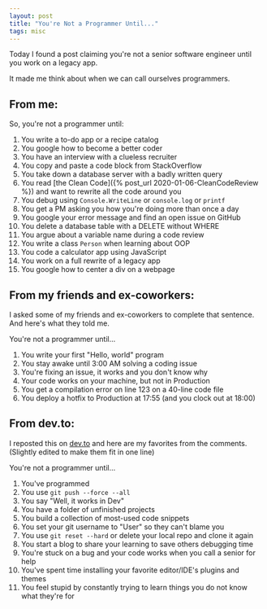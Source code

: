 ```yaml
---
layout: post
title: "You're Not a Programmer Until..."
tags: misc
---
```


Today I found a post claiming you're not a senior software engineer until you work on a legacy app.

It made me think about when we can call ourselves programmers.

## From me:

So, you're not a programmer until:
1. You write a to-do app or a recipe catalog
2. You google how to become a better coder
3. You have an interview with a clueless recruiter
4. You copy and paste a code block from StackOverflow
5. You take down a database server with a badly written query
6. You read [the Clean Code]({% post_url 2020-01-06-CleanCodeReview %}) and want to rewrite all the code around you
7. You debug using `Console.WriteLine` or `console.log` or `printf`
8. You get a PM asking you how you're doing more than once a day
9. You google your error message and find an open issue on GitHub
10. You delete a database table with a DELETE without WHERE
11. You argue about a variable name during a code review
12. You write a class `Person` when learning about OOP
13. You code a calculator app using JavaScript
14. You work on a full rewrite of a legacy app
15. You google how to center a div on a webpage

## From my friends and ex-coworkers:

I asked some of my friends and ex-coworkers to complete that sentence. And here's what they told me.

You're not a programmer until...

1. You write your first "Hello, world" program
2. You stay awake until 3:00 AM solving a coding issue
3. You're fixing an issue, it works and you don't know why
4. Your code works on your machine, but not in Production
5. You get a compilation error on line 123 on a 40-line code file
6. You deploy a hotfix to Production at 17:55 (and you clock out at 18:00)

## From dev.to:

I reposted this on [dev.to](https://dev.to/canro91/youre-not-a-programmer-until-58i) and here are my favorites from the comments. (Slightly edited to make them fit in one line) 

You're not a programmer until...

1. You've programmed
2. You use `git push --force --all`
3. You say "Well, it works in Dev"
4. You have a folder of unfinished projects
5. You build a collection of most-used code snippets
6. You set your git username to "User" so they can't blame you
7. You use `git reset --hard` or delete your local repo and clone it again
8. You start a blog to share your learning to save others debugging time
9. You're stuck on a bug and your code works when you call a senior for help
10. You've spent time installing your favorite editor/IDE's plugins and themes
11. You feel stupid by constantly trying to learn things you do not know what they're for
